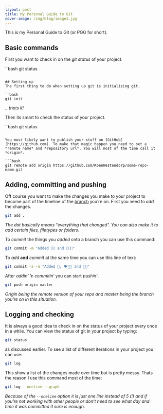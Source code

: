 ```yaml
---
layout: post
title: My Personal Guide to Git
cover-image: /img/blog/image3.jpg
---
```


This is my Personal Guide to Git (or PGG for short).
## Basic commands
First you want to check in on the *git status* of your project.

``bash
git status
```

## Setting up
The first thing to do when setting up git is initializing git.

``bash
git init
```

*…thats it!*

Then its smart to check the status of your project.

``bash
git status
```

You most likely want to publish your stuff on [GitHub](https://github.com). To make that magic happen you need to set a *remote name* and *repository url*. You will most of the time call it *origin*.

```bash
git remote add origin https://github.com/KoenWestendorp/some-repo-name.git
```


## Adding, committing and pushing
Off course you want to make the changes you make to your project to become part of the timeline of the [branch](#branches) you’re on. First you need to *add* the changes.

```bash
git add .
```

*The dot basically means “everything that changed”. You can also make it to add certain files, filetypes or folders.*

To *commit* the things you *added* onto a branch you can use this command:

```bash
git commit -m "Added 🍋🍊 and 🍦🍨🍰"
```

To *add* **and** *commit* at the same time you can use this line of text:

```bash
git commit -a -m "Added 🐺, 🐦🐧🐔 and 🍫🍭"
```

After *addin’* ’n *commitin’* you can start *pushin’*.

```bash
git push origin master
```

*Origin being the remote version of your repo and master being the branch you’re on in this situation.*


## Logging and checking
It is always a good idea to check in on the status of your project every once in a while. You can view the status of git in your project by typing:

```bash
git status
```

as discussed earlier.
To see a list of different iterations in your project you can use:

```bash
git log
```

This show a list of the changes made over time but is pretty messy. Thats the reason I use this command most of the time:

```bash
git log --oneline --graph
```

*Because of the `--oneline` option it is just one line instead of 5 (!) and if you’re not working with other people or don’t need to see what day and time it was committed it sure is enough.*
